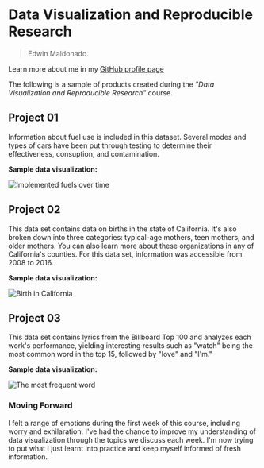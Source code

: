 # Data Visualization and Reproducible Research

> Edwin Maldonado. 

Learn more about me in my [GitHub profile page](https://github.com/Maldowin)


The following is a sample of products created during the _"Data Visualization and Reproducible Research"_ course.


## Project 01

Information about fuel use is included in this dataset. Several modes and types of cars have been put through testing to determine their effectiveness, consuption, and contamination.

**Sample data visualization:** 

![Implemented fuels over time](https://user-images.githubusercontent.com/105830129/175755369-b1a50c6b-258b-4aec-81af-43ee6111c2cd.jpg)



## Project 02

This data set contains data on births in the state of California. It's also broken down into three categories: typical-age mothers, teen mothers, and older mothers. You can also learn more about these organizations in any of California's counties. For this data set, information was accessible from 2008 to 2016.

**Sample data visualization:** 


![Birth in California](https://user-images.githubusercontent.com/105830129/175755314-c4a8af4e-b0e3-456a-ac30-6d7782f40683.jpg)



## Project 03

This data set contains lyrics from the Billboard Top 100 and analyzes each work's performance, yielding interesting results such as "watch" being the most common word in the top 15, followed by "love" and "I'm."

**Sample data visualization:** 

![The most frequent word](https://user-images.githubusercontent.com/105830129/175754658-4af28dac-314b-44cc-9496-9c76a216430f.jpg)


### Moving Forward

I felt a range of emotions during the first week of this course, including worry and exhilaration. I've had the chance to improve my understanding of data visualization through the topics we discuss each week. I'm now trying to put what I just learnt into practice and keep myself informed of fresh information.



